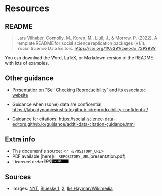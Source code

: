 
# Resources


## README

> Lars Vilhuber, Connolly, M., Koren, M., Llull, J., & Morrow, P. (2022). A template README for social science replication packages (v1.1). Social Science Data Editors. https://doi.org/10.5281/zenodo.7293838 

You can download the Word, LaTeX, or Markdown version of the README with lots of examples.

## Other guidance

- [Presentation on "Self Checking Reproducibility"](https://larsvilhuber.github.io/self-checking-reproducibility/presentation/) and its associated [website](https://larsvilhuber.github.io/self-checking-reproducibility/)

- Guidance when (some) data are confidential: <https://labordynamicsinstitute.github.io/reproducibility-confidential/>

- Guidance for citations: <https://social-science-data-editors.github.io/guidance/addtl-data-citation-guidance.html>

## Extra info


- This document's source: <`r REPOSITORY_URL`>
- PDF available [here](`r REPOSITORY_URL`/presentation.pdf)
- Licensed under [![CC BY-NC 4.0](/images/cc-by-nc-80x15.png)](https://creativecommons.org/licenses/by-nc/4.0/)

## Sources

- Images: [NYT](https://www.nytimes.com/2024/11/20/us/politics/matt-gaetz-venmo-payments-sex.html), [Bluesky 1](https://bsky.app/profile/i4replication.bsky.social/post/3lival3hkac2b), [2](https://bsky.app/profile/i4replication.bsky.social/post/3lival4lxbk2b), [Ike Hayman/Wikimedia](https://en.wikipedia.org/wiki/Matt_Gaetz#/media/File:Matt_Gaetz_117th_Congress_portrait_(crop).jpg)
